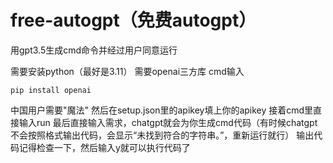 # free-autogpt（免费autogpt）
用gpt3.5生成cmd命令并经过用户同意运行

需要安装python（最好是3.11）
需要openai三方库
cmd输入
```
pip install openai
```
中国用户需要"魔法"
然后在setup.json里的apikey填上你的apikey
接着cmd里直接输入run
最后直接输入需求，chatgpt就会为你生成cmd代码（有时候chatgpt不会按照格式输出代码，会显示“未找到符合的字符串。”，重新运行就行）
输出代码记得检查一下，然后输入y就可以执行代码了

